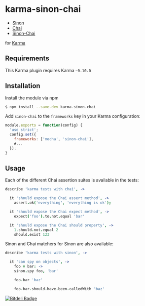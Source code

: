 karma-sinon-chai
================

  * [Sinon](http://sinonjs.org/)
  * [Chai](http://chaijs.com)
  * [Sinon-Chai](https://github.com/domenic/sinon-chai)

for [Karma](http://karma-runner.github.io)

Requirements
------------

This Karma plugin requires Karma `~0.10.0`

Installation
------------

Install the module via npm

```sh
$ npm install --save-dev karma-sinon-chai
```

Add `sinon-chai` to the `frameworks` key in your Karma configuration:

```js
module.exports = function(config) {
  'use strict';
  config.set({
    frameworks: ['mocha', 'sinon-chai'],
    #...
  });
}
```

Usage
-----

Each of the different Chai assertion suites is available in the tests:

```coffee
describe 'karma tests with chai', ->

  it 'should expose the Chai assert method', ->
    assert.ok('everything', 'everything is ok');

  it 'should expose the Chai expect method', ->
    expect('foo').to.not.equal 'bar'

  it 'should expose the Chai should property', ->
    1.should.not.equal 2
    should.exist 123
```

Sinon and Chai matchers for Sinon are also available:

```coffee
describe 'karma tests with sinon', ->

  it 'can spy on objects', ->
    foo = bar: ->
    sinon.spy foo, 'bar'

    foo.bar 'baz'

    foo.bar.should.have.been.calledWith 'baz'
```


[![Bitdeli Badge](https://d2weczhvl823v0.cloudfront.net/kmees/karma-sinon-chai/trend.png)](https://bitdeli.com/free "Bitdeli Badge")

